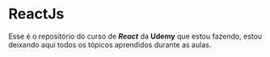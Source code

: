 # ReactJs

Esse é o repositório do curso de ***React*** da **Udemy** que estou fazendo, estou deixando aqui todos os tópicos aprendidos durante as aulas.
